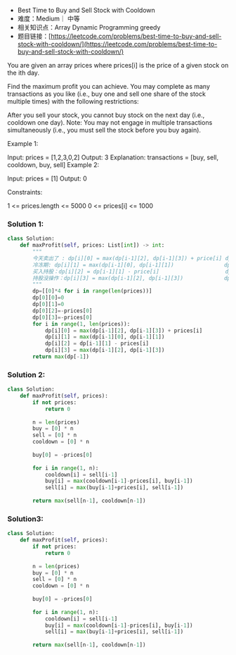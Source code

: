 
* Best Time to Buy and Sell Stock with Cooldown
* 难度：Medium｜ 中等
* 相关知识点：Array Dynamic Programming greedy
* 题目链接：[https://leetcode.com/problems/best-time-to-buy-and-sell-stock-with-cooldown/](https://leetcode.com/problems/best-time-to-buy-and-sell-stock-with-cooldown/)

You are given an array prices where prices[i] is the price of a given stock on the ith day.

Find the maximum profit you can achieve. You may complete as many transactions as you like (i.e., buy one and sell one share of the stock multiple times) with the following restrictions:

After you sell your stock, you cannot buy stock on the next day (i.e., cooldown one day).
Note: You may not engage in multiple transactions simultaneously (i.e., you must sell the stock before you buy again).

 

Example 1:

Input: prices = [1,2,3,0,2]
Output: 3
Explanation: transactions = [buy, sell, cooldown, buy, sell]
Example 2:

Input: prices = [1]
Output: 0
 

Constraints:

1 <= prices.length <= 5000
0 <= prices[i] <= 1000

### Solution 1:

```python
class Solution:
    def maxProfit(self, prices: List[int]) -> int:
        """
        今天卖出了 : dp[i][0] = max(dp[i-1][2], dp[i-1][3]) + price[i] dp[0][0]=0
        冷冻期: dp[i][1] = max(dp[i-1][0], dp[i-1][1])                dp[0][1]=0
        买入持股：dp[i][2] = dp[i-1][1] - price[i]                     dp[0][0]=-price[0]
        持股没操作：dp[i][3] = max(dp[i-1][2], dp[i-1][3])             dp[0][3]=0
        """
        dp=[[0]*4 for i in range(len(prices))]
        dp[0][0]=0
        dp[0][1]=0
        dp[0][2]=-prices[0]
        dp[0][3]=-prices[0]
        for i in range(1, len(prices)):
            dp[i][0] = max(dp[i-1][2], dp[i-1][3]) + prices[i]
            dp[i][1] = max(dp[i-1][0], dp[i-1][1])
            dp[i][2] = dp[i-1][1] - prices[i] 
            dp[i][3] = max(dp[i-1][2], dp[i-1][3]) 
        return max(dp[-1]) 

```

### Solution 2:
```python
class Solution:
    def maxProfit(self, prices):
        if not prices:
            return 0
        
        n = len(prices)
        buy = [0] * n
        sell = [0] * n
        cooldown = [0] * n
        
        buy[0] = -prices[0]
        
        for i in range(1, n):
            cooldown[i] = sell[i-1]
            buy[i] = max(cooldown[i-1]-prices[i], buy[i-1])
            sell[i] = max(buy[i-1]+prices[i], sell[i-1])
        
        return max(sell[n-1], cooldown[n-1])
```
### Solution3:
```python
class Solution:
    def maxProfit(self, prices):
        if not prices:
            return 0
        
        n = len(prices)
        buy = [0] * n
        sell = [0] * n
        cooldown = [0] * n
        
        buy[0] = -prices[0]
        
        for i in range(1, n):
            cooldown[i] = sell[i-1]
            buy[i] = max(cooldown[i-1]-prices[i], buy[i-1])
            sell[i] = max(buy[i-1]+prices[i], sell[i-1])
        
        return max(sell[n-1], cooldown[n-1])
``` 
